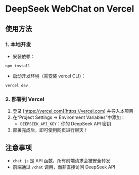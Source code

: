 
# DeepSeek WebChat on Vercel

## 使用方法

### 1. 本地开发
- 安装依赖：
```
npm install
```
- 启动开发环境（需安装 vercel CLI）：
```
vercel dev
```

### 2. 部署到 Vercel
1. 登录 [https://vercel.com](https://vercel.com) 并导入本项目
2. 在“Project Settings → Environment Variables”中添加：
   - `DEEPSEEK_API_KEY`：你的 DeepSeek API 密钥
3. 部署完成后，即可使用网页进行聊天！

## 注意事项
- `chat.js` 是 API 函数，所有前端请求会被安全转发
- 前端通过 `/chat` 调用，而非直接访问 DeepSeek API
